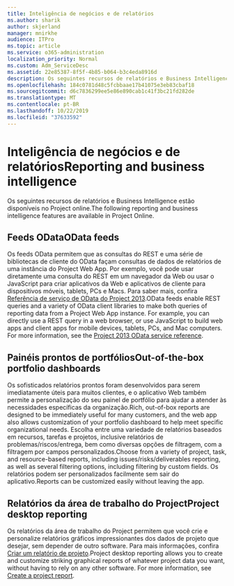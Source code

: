 ```yaml
---
title: Inteligência de negócios e de relatórios
ms.author: sharik
author: skjerland
manager: mnirkhe
audience: ITPro
ms.topic: article
ms.service: o365-administration
localization_priority: Normal
ms.custom: Adm_ServiceDesc
ms.assetid: 22e85387-8f5f-4b85-b064-b3c4eda8916d
description: Os seguintes recursos de relatórios e Business Intelligence estão disponíveis no Project online.
ms.openlocfilehash: 184c0781d48c5fcbbaae17b41075e3eb83cbaf18
ms.sourcegitcommit: d6c7836299ee5e86e890cab1c41f3bc21fd282de
ms.translationtype: MT
ms.contentlocale: pt-BR
ms.lasthandoff: 10/22/2019
ms.locfileid: "37633592"
---
```

# <a name="reporting-and-business-intelligence"></a><span data-ttu-id="40ffd-103">Inteligência de negócios e de relatórios</span><span class="sxs-lookup"><span data-stu-id="40ffd-103">Reporting and business intelligence</span></span>

<span data-ttu-id="40ffd-104">Os seguintes recursos de relatórios e Business Intelligence estão disponíveis no Project online.</span><span class="sxs-lookup"><span data-stu-id="40ffd-104">The following reporting and business intelligence features are available in Project Online.</span></span>
  
## <a name="odata-feeds"></a><span data-ttu-id="40ffd-105">Feeds OData</span><span class="sxs-lookup"><span data-stu-id="40ffd-105">OData feeds</span></span>

<span data-ttu-id="40ffd-p101">Os feeds OData permitem que as consultas do REST e uma série de bibliotecas de cliente do OData façam consultas de dados de relatórios de uma instância do Project Web App. Por exemplo, você pode usar diretamente uma consulta do REST em um navegador da Web ou usar o JavaScript para criar aplicativos da Web e aplicativos de cliente para dispositivos móveis, tablets, PCs e Macs. Para saber mais, confira [Referência de serviço de OData do Project 2013](http://go.microsoft.com/fwlink/?LinkID=823655&amp;clcid=0x409).</span><span class="sxs-lookup"><span data-stu-id="40ffd-p101">OData feeds enable REST queries and a variety of OData client libraries to make both queries of reporting data from a Project Web App instance. For example, you can directly use a REST query in a web browser, or use JavaScript to build web apps and client apps for mobile devices, tablets, PCs, and Mac computers. For more information, see the [Project 2013 OData service reference](http://go.microsoft.com/fwlink/?LinkID=823655&amp;clcid=0x409).</span></span>
  
## <a name="out-of-the-box-portfolio-dashboards"></a><span data-ttu-id="40ffd-109">Painéis prontos de portfólios</span><span class="sxs-lookup"><span data-stu-id="40ffd-109">Out-of-the-box portfolio dashboards</span></span>

<span data-ttu-id="40ffd-110">Os sofisticados relatórios prontos foram desenvolvidos para serem imediatamente úteis para muitos clientes, e o aplicativo Web também permite a personalização do seu painel de portfólio para ajudar a atender às necessidades específicas da organização.</span><span class="sxs-lookup"><span data-stu-id="40ffd-110">Rich, out-of-box reports are designed to be immediately useful for many customers, and the web app also allows customization of your portfolio dashboard to help meet specific organizational needs.</span></span> <span data-ttu-id="40ffd-111">Escolha entre uma variedade de relatórios baseados em recursos, tarefas e projetos, inclusive relatórios de problemas/riscos/entrega, bem como diversas opções de filtragem, com a filtragem por campos personalizados.</span><span class="sxs-lookup"><span data-stu-id="40ffd-111">Choose from a variety of project, task, and resource-based reports, including issues/risks/deliverables reporting, as well as several filtering options, including filtering by custom fields.</span></span> <span data-ttu-id="40ffd-112">Os relatórios podem ser personalizados facilmente sem sair do aplicativo.</span><span class="sxs-lookup"><span data-stu-id="40ffd-112">Reports can be customized easily without leaving the app.</span></span> 
  
## <a name="project-desktop-reporting"></a><span data-ttu-id="40ffd-113">Relatórios da área de trabalho do Project</span><span class="sxs-lookup"><span data-stu-id="40ffd-113">Project desktop reporting</span></span>

<span data-ttu-id="40ffd-p103">Os relatórios da área de trabalho do Project permitem que você crie e personalize relatórios gráficos impressionantes dos dados de projeto que desejar, sem depender de outro software. Para mais informações, confira [Criar um relatório de projeto](http://go.microsoft.com/fwlink/?LinkID=823657&amp;clcid=0x409).</span><span class="sxs-lookup"><span data-stu-id="40ffd-p103">Project desktop reporting allows you to create and customize striking graphical reports of whatever project data you want, without having to rely on any other software. For more information, see [Create a project report](http://go.microsoft.com/fwlink/?LinkID=823657&amp;clcid=0x409).</span></span>
  